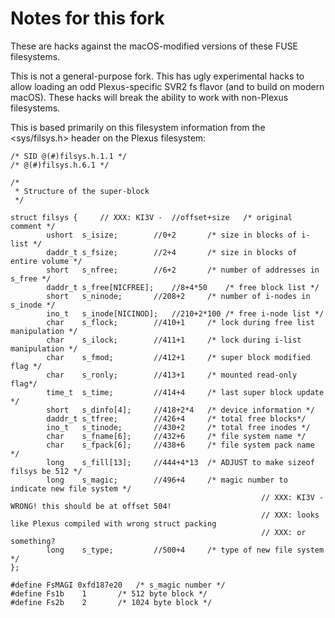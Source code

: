 # Notes for this fork

These are hacks against the macOS-modified versions of these FUSE filesystems.

This is not a general-purpose fork.  This has ugly experimental hacks to allow loading an odd Plexus-specific SVR2 fs flavor (and to build on modern macOS).  These hacks will break the ability to work with non-Plexus filesystems.

This is based primarily on this filesystem information from the <sys/filsys.h> header on the Plexus filesystem:

```
/* SID @(#)filsys.h.1.1 */
/* @(#)filsys.h.6.1 */

/*
 * Structure of the super-block
 */

struct filsys {		// XXX: KI3V -	//offset+size	/* original comment */
        ushort	s_isize;		//0+2		/* size in blocks of i-list */
        daddr_t	s_fsize;		//2+4		/* size in blocks of entire volume */
        short	s_nfree;		//6+2		/* number of addresses in s_free */
        daddr_t	s_free[NICFREE];	//8+4*50	/* free block list */
        short	s_ninode;		//208+2		/* number of i-nodes in s_inode */
        ino_t	s_inode[NICINOD];	//210+2*100	/* free i-node list */
        char	s_flock;		//410+1		/* lock during free list manipulation */
        char	s_ilock;		//411+1		/* lock during i-list manipulation */
        char	s_fmod;			//412+1		/* super block modified flag */
        char	s_ronly;		//413+1		/* mounted read-only flag*/
        time_t	s_time;			//414+4		/* last super block update */
        short	s_dinfo[4];		//418+2*4	/* device information */
        daddr_t	s_tfree;		//426+4		/* total free blocks*/
        ino_t	s_tinode;		//430+2		/* total free inodes */
        char	s_fname[6];		//432+6		/* file system name */
        char	s_fpack[6];		//438+6		/* file system pack name */
        long	s_fill[13];		//444+4*13	/* ADJUST to make sizeof filsys be 512 */
        long	s_magic;		//496+4		/* magic number to indicate new file system */ 
                                                        // XXX: KI3V - WRONG! this should be at offset 504!
                                                        // XXX: looks like Plexus compiled with wrong struct packing
                                                        // XXX: or something?
        long	s_type;			//500+4		/* type of new file system */
};

#define	FsMAGI 0xfd187e20	/* s_magic number */
#define	Fs1b	1		/* 512 byte block */
#define Fs2b	2		/* 1024 byte block */
```
